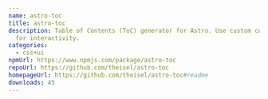 ```yaml
---
name: astro-toc
title: astro-toc
description: Table of Contents (ToC) generator for Astro. Use custom components
  for interactivity.
categories:
  - css+ui
npmUrl: https://www.npmjs.com/package/astro-toc
repoUrl: https://github.com/theisel/astro-toc
homepageUrl: https://github.com/theisel/astro-toc#readme
downloads: 45
---
```

